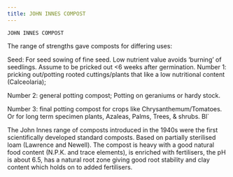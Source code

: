 ```yaml
---
title: JOHN INNES COMPOST
---
```

`JOHN INNES COMPOST`

The range of strengths gave composts for differing uses:

Seed: For seed sowing of fine seed. Low nutrient value avoids ‘burning’ of seedlings.  Assume to be pricked out <6 weeks after germination.
Number 1: pricking out/potting rooted cuttings/plants that like a low nutritional content (Calceolaria);
     
Number 2: general potting compost; Potting on geraniums or hardy stock.

Number 3: final potting compost for crops like Chrysanthemum/Tomatoes. Or for long term specimen plants, Azaleas, Palms, Trees, & shrubs.
  Bl`

The John Innes range of composts introduced in the 1940s were the first scientifically developed standard composts.  Based on partially sterilised loam (Lawrence and Newell).  The compost is heavy with a good natural food content (N.P.K. and trace elements), is enriched with fertilisers, the pH is about 6.5, has a natural root zone giving good root stability and clay content which holds on to added fertilisers.